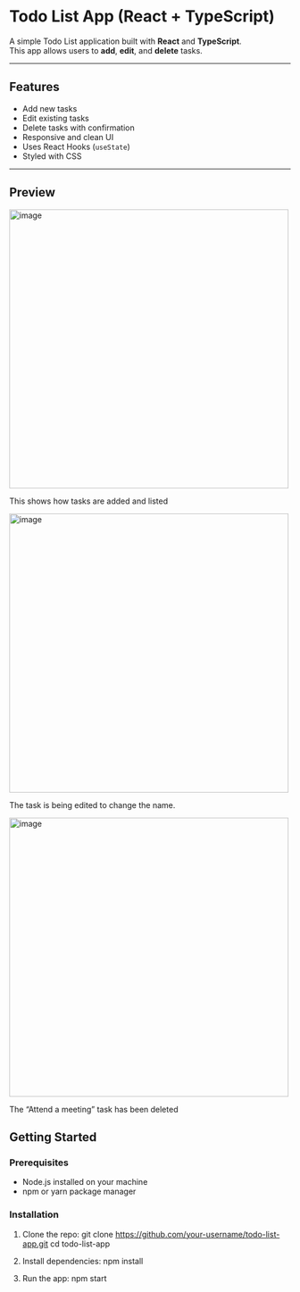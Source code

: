 # Todo List App (React + TypeScript)



A simple Todo List application built with **React** and **TypeScript**.  
This app allows users to **add**, **edit**, and **delete** tasks.

---

## Features

- Add new tasks
- Edit existing tasks
- Delete tasks with confirmation
- Responsive and clean UI
- Uses React Hooks (`useState`)
- Styled with CSS

---
## Preview

<img width="500" alt="image" src="https://github.com/user-attachments/assets/778d9dca-c228-490b-9abf-c23595836571" />
<p>This shows how tasks are added and listed</p>

<img width="500" alt="image" src="https://github.com/user-attachments/assets/c4bcc766-a500-4480-bae4-2109a338899e" />
<p>The task is being edited to change the name.</p>

<img width="500" alt="image" src="https://github.com/user-attachments/assets/95339933-4419-4643-85bc-55d4af73845e" />
<p>The “Attend a meeting” task has been deleted</p>

## Getting Started

### Prerequisites

- Node.js installed on your machine
- npm or yarn package manager

### Installation 

1. Clone the repo:
git clone https://github.com/your-username/todo-list-app.git
cd todo-list-app

2. Install dependencies:
npm install

3. Run the app:
npm start
